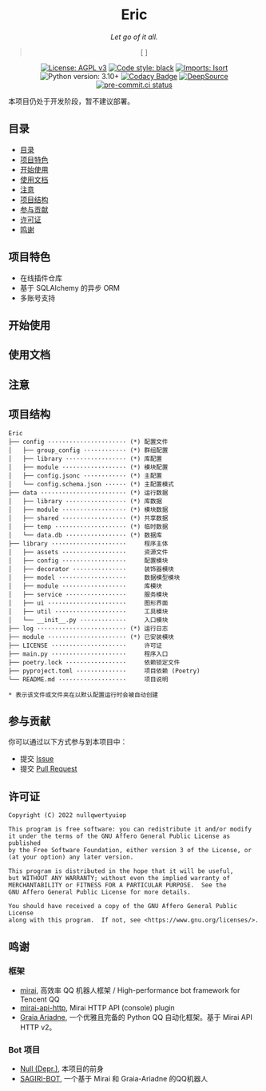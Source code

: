<div align="center">

# Eric

_Let go of it all._

[//]: # (Let go of it all, close your eyes, and sink into this bottomless pool.)

> [ ]

[![License: AGPL v3](https://img.shields.io/badge/license-AGPL%20v3-blue.svg)](https://www.gnu.org/licenses/agpl-3.0)
[![Code style: black](https://img.shields.io/badge/code%20style-black-000000.svg)](https://github.com/psf/black)
[![Imports: Isort](https://img.shields.io/badge/imports-isort-%231674b1.svg)](https://pycqa.github.io/isort/)
![Python version: 3.10+](https://img.shields.io/badge/python-3.10+-blue.svg)
[![Codacy Badge](https://app.codacy.com/project/badge/Grade/624187ab6cd5409188dd86fcfe9f0443)](https://www.codacy.com/gh/nullqwertyuiop/Eric/dashboard?utm_source=github.com&amp;utm_medium=referral&amp;utm_content=nullqwertyuiop/Eric&amp;utm_campaign=Badge_Grade)
[![DeepSource](https://deepsource.io/gh/nullqwertyuiop/Eric.svg/?label=active+issues&token=B3VBW5DBd_og4EPma6Cgk3E7)](https://deepsource.io/gh/nullqwertyuiop/Eric/?ref=repository-badge)
[![pre-commit.ci status](https://results.pre-commit.ci/badge/github/nullqwertyuiop/Eric/main.svg)](https://results.pre-commit.ci/latest/github/nullqwertyuiop/Eric/main)

</div>

本项目仍处于开发阶段，暂不建议部署。

## 目录
  * [目录](#目录)
  * [项目特色](#项目特色)
  * [开始使用](#开始使用)
  * [使用文档](#使用文档)
  * [注意](#注意)
  * [项目结构](#项目结构)
  * [参与贡献](#参与贡献)
  * [许可证](#许可证)
  * [鸣谢](#鸣谢)

## 项目特色

  * 在线插件仓库
  * 基于 SQLAlchemy 的异步 ORM
  * 多账号支持

## 开始使用

## 使用文档

## 注意

## 项目结构

```
Eric
├── config ······················ (*) 配置文件
│   ├── group_config ············ (*) 群组配置
│   ├── library ················· (*) 库配置
│   ├── module ·················· (*) 模块配置
│   ├── config.jsonc ············ (*) 主配置
│   └── config.schema.json ······ (*) 主配置模式
├── data ························ (*) 运行数据
│   ├── library ················· (*) 库数据
│   ├── module ·················· (*) 模块数据
│   ├── shared ·················· (*) 共享数据
│   ├── temp ···················· (*) 临时数据
│   └── data.db ················· (*) 数据库
├── library ·····················     程序主体
│   ├── assets ··················     资源文件
│   ├── config ··················     配置模块
│   ├── decorator ···············     装饰器模块
│   ├── model ···················     数据模型模块
│   ├── module ··················     库模块
│   ├── service ·················     服务模块
│   ├── ui ······················     图形界面
│   ├── util ····················     工具模块
│   └── __init__.py ·············     入口模块
├── log ························· (*) 运行日志
├── module ······················ (*) 已安装模块
├── LICENSE ·····················     许可证
├── main.py ·····················     程序入口
├── poetry.lock ·················     依赖锁定文件
├── pyproject.toml ··············     项目依赖 (Poetry)
└── README.md ···················     项目说明

* 表示该文件或文件夹在以默认配置运行时会被自动创建
```

## 参与贡献

你可以通过以下方式参与到本项目中：

  * 提交 [Issue](https://github.com/nullqwertyuiop/Eric/issues)
  * 提交 [Pull Request](https://github.com/nullqwertyuiop/Eric/pulls)

## 许可证

    Copyright (C) 2022 nullqwertyuiop

    This program is free software: you can redistribute it and/or modify
    it under the terms of the GNU Affero General Public License as published
    by the Free Software Foundation, either version 3 of the License, or
    (at your option) any later version.

    This program is distributed in the hope that it will be useful,
    but WITHOUT ANY WARRANTY; without even the implied warranty of
    MERCHANTABILITY or FITNESS FOR A PARTICULAR PURPOSE.  See the
    GNU Affero General Public License for more details.

    You should have received a copy of the GNU Affero General Public License
    along with this program.  If not, see <https://www.gnu.org/licenses/>.

## 鸣谢

### 框架

  * [mirai](https://github.com/mamoe/mirai), 高效率 QQ 机器人框架 / High-performance bot framework for Tencent QQ
  * [mirai-api-http](https://github.com/project-mirai/mirai-api-http), Mirai HTTP API (console) plugin
  * [Graia Ariadne](https://github.com/GraiaProject/Ariadne), 一个优雅且完备的 Python QQ 自动化框架。基于 Mirai API HTTP v2。

### Bot 项目

  * [Null (Depr.)](https://github.com/ProjectNu11/Project-Null), 本项目的前身
  * [SAGIRI-BOT](https://github.com/SAGIRI-kawaii/sagiri-bot), 一个基于 Mirai 和 Graia-Ariadne 的QQ机器人
